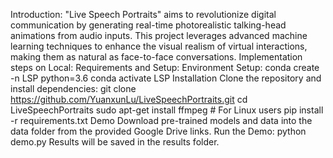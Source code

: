 Introduction:
"Live Speech Portraits" aims to revolutionize digital communication by generating real-time photorealistic talking-head animations from audio inputs. This project leverages advanced machine learning techniques to enhance the visual realism of virtual interactions, making them as natural as face-to-face conversations.
Implementation steps on Local:
Requirements and Setup:
Environment Setup:
conda create -n LSP python=3.6
conda activate LSP
Installation
Clone the repository and install dependencies:
git clone https://github.com/YuanxunLu/LiveSpeechPortraits.git
cd LiveSpeechPortraits
sudo apt-get install ffmpeg  # For Linux users
pip install -r requirements.txt
Demo
Download pre-trained models and data into the data folder from the provided Google Drive links.
Run the Demo:
python demo.py
Results will be saved in the results folder.


